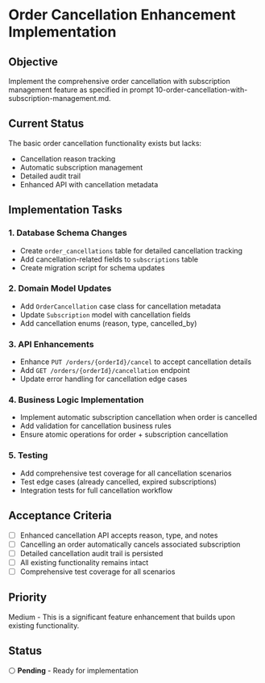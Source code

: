 # Order Cancellation Enhancement Implementation

## Objective
Implement the comprehensive order cancellation with subscription management feature as specified in prompt 10-order-cancellation-with-subscription-management.md.

## Current Status
The basic order cancellation functionality exists but lacks:
- Cancellation reason tracking
- Automatic subscription management  
- Detailed audit trail
- Enhanced API with cancellation metadata

## Implementation Tasks

### 1. Database Schema Changes
- Create `order_cancellations` table for detailed cancellation tracking
- Add cancellation-related fields to `subscriptions` table
- Create migration script for schema updates

### 2. Domain Model Updates
- Add `OrderCancellation` case class for cancellation metadata
- Update `Subscription` model with cancellation fields
- Add cancellation enums (reason, type, cancelled_by)

### 3. API Enhancements
- Enhance `PUT /orders/{orderId}/cancel` to accept cancellation details
- Add `GET /orders/{orderId}/cancellation` endpoint
- Update error handling for cancellation edge cases

### 4. Business Logic Implementation
- Implement automatic subscription cancellation when order is cancelled
- Add validation for cancellation business rules
- Ensure atomic operations for order + subscription cancellation

### 5. Testing
- Add comprehensive test coverage for all cancellation scenarios
- Test edge cases (already cancelled, expired subscriptions)
- Integration tests for full cancellation workflow

## Acceptance Criteria
- [ ] Enhanced cancellation API accepts reason, type, and notes
- [ ] Cancelling an order automatically cancels associated subscription
- [ ] Detailed cancellation audit trail is persisted
- [ ] All existing functionality remains intact
- [ ] Comprehensive test coverage for all scenarios

## Priority
Medium - This is a significant feature enhancement that builds upon existing functionality.

## Status
⚪ **Pending** - Ready for implementation